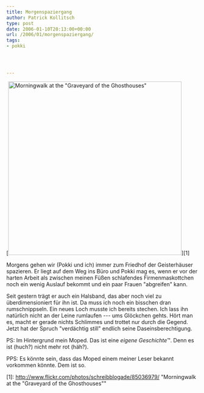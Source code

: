 ```yaml
---
title: Morgenspaziergang
author: Patrick Kollitsch
type: post
date: 2006-01-10T20:13:00+00:00
url: /2006/01/morgenspaziergang/
tags:
- pokki




---
```

[<img width="455" src="//static.flickr.com/43/85036979_46311e8d84.jpg" alt="Morningwalk at the &quot;Graveyard of the Ghosthouses&quot;" />][1]

Morgens gehen wir (Pokki und ich) immer zum Friedhof der Geisterhäuser spazieren. Er liegt auf dem Weg ins Büro und Pokki mag es, wenn er vor der harten Arbeit als zwischen meinen Füßen schlafendes Firmenmaskottchen noch ein wenig Auslauf bekommt und ein paar Frauen "abgreifen" kann.

Seit gestern trägt er auch ein Halsband, das aber noch viel zu überdimensioniert für ihn ist. Da muss ich noch ein bisschen dran rumschnippseln. Ein neues Loch musste ich bereits stechen. Ich lass ihn natürlich nicht an der Leine rumlaufen --- ums Glöckchen gehts. Hört man es, macht er gerade nichts Schlimmes und trottet nur durch die Gegend. Jetzt hat der Spruch "verdächtig still" endlich seine Daseinsberechtigung.

PS: Im Hintergrund mein Moped. Das ist eine _eigene Geschichte_&trade;. Denn es ist (huch?) nicht mehr rot (häh?).

PPS: Es könnte sein, dass das Moped einem meiner Leser bekannt vorkommen könnte. Dem ist so.

 [1]: http://www.flickr.com/photos/schreibblogade/85036979/ "Morningwalk at the "Graveyard of the Ghosthouses""
